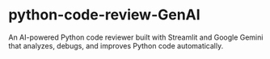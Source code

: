 # python-code-review-GenAI
An AI-powered Python code reviewer built with Streamlit and Google Gemini that analyzes, debugs, and improves Python code automatically.
